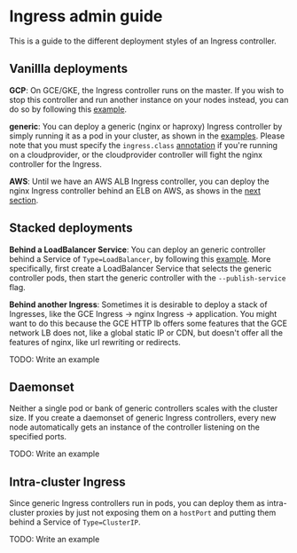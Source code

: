 # Ingress admin guide

This is a guide to the different deployment styles of an Ingress controller.

## Vanillla deployments

__GCP__: On GCE/GKE, the Ingress controller runs on the
master. If you wish to stop this controller and run another instance on your
nodes instead, you can do so by following this [example](/examples/deployment/gce).

__generic__: You can deploy a generic (nginx or haproxy) Ingress controller by simply
running it as a pod in your cluster, as shown in the [examples](/examples/deployment).
Please note that you must specify the `ingress.class`
[annotation](/examples/PREREQUISITES.md#ingress-class) if you're running on a
cloudprovider, or the cloudprovider controller will fight the nginx controller
for the Ingress.

__AWS__: Until we have an AWS ALB Ingress controller, you can deploy the nginx
Ingress controller behind an ELB on AWS, as shows in the [next section](#stacked-deployments).

## Stacked deployments

__Behind a LoadBalancer Service__: You can deploy an generic controller behind a
Service of `Type=LoadBalancer`, by following this [example](/examples/static-ip/nginx#acquiring-an-ip).
More specifically, first create a LoadBalancer Service that selects the generic
controller pods, then start the generic controller with the `--publish-service`
flag.


__Behind another Ingress__: Sometimes it is desirable to deploy a stack of
Ingresses, like the GCE Ingress -> nginx Ingress -> application. You might
want to do this because the GCE HTTP lb offers some features that the GCE
network LB does not, like a global static IP or CDN, but doesn't offer all the
features of nginx, like url rewriting or redirects.

TODO: Write an example

## Daemonset

Neither a single pod or bank of generic controllers scales with the cluster size.
If you create a daemonset of generic Ingress controllers, every new node
automatically gets an instance of the controller listening on the specified
ports.

TODO: Write an example

## Intra-cluster Ingress

Since generic Ingress controllers run in pods, you can deploy them as intra-cluster
proxies by just not exposing them on a `hostPort` and putting them behind a
Service of `Type=ClusterIP`.

TODO: Write an example


